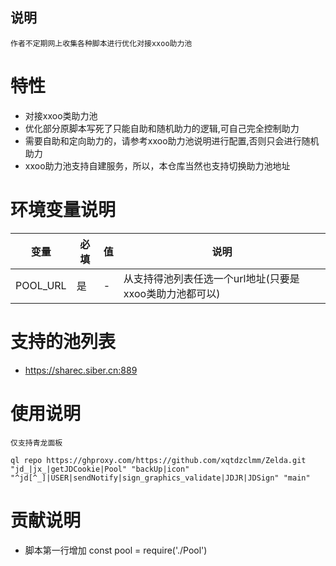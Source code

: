 ## 说明


    作者不定期网上收集各种脚本进行优化对接xxoo助力池

    


# 特性
- 对接xxoo类助力池
- 优化部分原脚本写死了只能自助和随机助力的逻辑,可自己完全控制助力
- 需要自助和定向助力的，请参考xxoo助力池说明进行配置,否则只会进行随机助力
- xxoo助力池支持自建服务，所以，本仓库当然也支持切换助力池地址


# 环境变量说明


|  变量   |  必填  |  值 | 说明 | 
|  ----  | ----  | ----| ----  |
| POOL_URL|是| - | 从支持得池列表任选一个url地址(只要是xxoo类助力池都可以) |


# 支持的池列表

- https://sharec.siber.cn:889

# 使用说明
    仅支持青龙面板

    ql repo https://ghproxy.com/https://github.com/xqtdzclmm/Zelda.git "jd_|jx_|getJDCookie|Pool" "backUp|icon" "^jd[^_]|USER|sendNotify|sign_graphics_validate|JDJR|JDSign" "main"


# 贡献说明

- 脚本第一行增加 const pool = require('./Pool') 